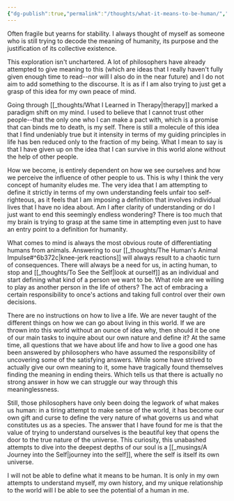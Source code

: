 ```yaml
---
{"dg-publish":true,"permalink":"/thoughts/what-it-means-to-be-human/","tags":["thoughts","humanity"],"noteIcon":""}
---
```



Often fragile but yearns for stability. I always thought of myself as someone who is still trying to decode the meaning of humanity, its purpose and the justification of its collective existence.

This exploration isn't unchartered. A lot of philosophers have already attempted to give meaning to this (which are ideas that I really haven't fully given enough time to read--nor will I also do in the near future) and I do not aim to add something to the discourse. It is as if I am also trying to just get a grasp of this idea for my own peace of mind. 

Going through [[_thoughts/What I Learned in Therapy\|therapy]] marked a paradigm shift on my mind. I used to believe that I cannot trust other people--that the only one who I can make a pact with, which is a promise that can binds me to death, is my self. There is still a molecule of this idea that I find undeniably true but it intensity in terms of my guiding principles in life has ben reduced only to the fraction of my being. What I mean to say is that I have given up on the idea that I can survive in this world alone without the help of other people.

How we become, is entirely dependent on how we see ourselves and how we perceive the influence of other people to us. This is why I think the very concept of humanity eludes me. The very idea that I am attempting to define it strictly in terms of my own understanding feels unfair too self-righteous, as it feels that I am imposing a definition that involves individual lives that I have no idea about. Am I after clarity of understanding or do I just want to end this seemingly endless wondering? There is too much that my brain is trying to grasp at the same time in attempting even just to have an entry point to a definition for humanity.

What comes to mind is always the most obvious route of differentiating humans from animals. Answering to our [[_thoughts/The Human's Animal Impulse#^6b372c\|knee-jerk reactions]] will always result to a chaotic turn of consequences. There will always be a need for us, in acting human, to stop and [[_thoughts/To See the Self\|look at ourself]] as an individual and start defining what kind of a person we want to be. What role are we willing to play as another person in the life of others? The act of embracing a certain responsibility to once's actions and taking full control over their own decisions.

There are no instructions on how to live a life. We are never taught of the different things on how we can go about living in this world. If we are thrown into this world without an ounce of idea why, then should it be one of our main tasks to inquire about our own nature and define it? At the same time, all questions that we have about life and how to live a good one has been answered by philosophers who have assumed the responsibility of uncovering some of the satisfying answers. While some have strived to actually give our own meaning to it, some have tragically found themselves finding the meaning in ending theirs. Which tells us that there is actually no strong answer in how we can struggle our way through this meaninglessness.

Still, those philosophers have only been doing the legwork of what makes us human: in a tiring attempt to make sense of the world, it has become our own gift and curse to define the very nature of what governs us and what constitutes us as a species. The answer that I have found for me is that the value of trying to understand ourselves is the beautiful key that opens the door to the true nature of the universe. This curiosity, this unabashed attempts to dive into the deepest depths of our soul is a [[_musings/A Journey into the Self\|journey into the self]], where the self is itself its own universe.

I will not be able to define what it means to be human. It is only in my own attempts to understand myself, my own history, and my unique relationship to the world will I be able to see the potential of a human in me.